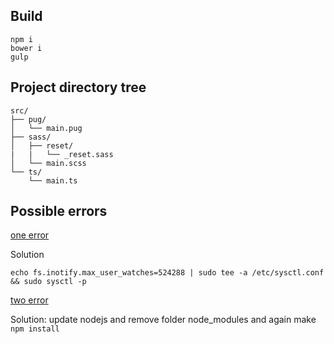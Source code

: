 ## Build
```
npm i
bower i
gulp
```
## Project directory tree
```
src/
├── pug/
│	└── main.pug
├── sass/
│	├── reset/
|	|	└── _reset.sass
│	└── main.scss
└── ts/
	└── main.ts
```

## Possible errors
[one error](https://stackoverflow.com/questions/16748737/grunt-watch-error-waiting-fatal-error-watch-enospc)

Solution
```
echo fs.inotify.max_user_watches=524288 | sudo tee -a /etc/sysctl.conf && sudo sysctl -p

```
[two error](https://github.com/sindresorhus/gulp-autoprefixer/issues/83)

Solution: update nodejs and remove folder node_modules and again make ```npm install```
